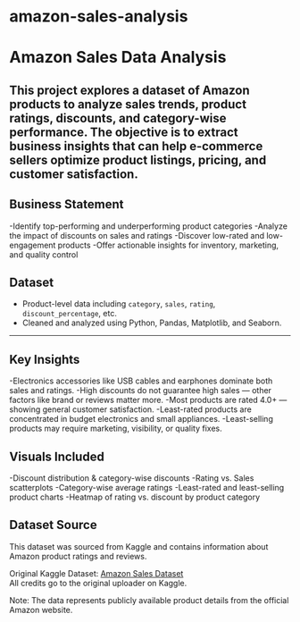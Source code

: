 # amazon-sales-analysis
# Amazon Sales Data Analysis

This project explores a dataset of Amazon products to analyze sales trends, product ratings, discounts, and category-wise performance. The objective is to extract business insights that can help e-commerce sellers optimize product listings, pricing, and customer satisfaction.
---
## Business Statement 

-Identify top-performing and underperforming product categories
-Analyze the impact of discounts on sales and ratings
-Discover low-rated and low-engagement products
-Offer actionable insights for inventory, marketing, and quality control



## Dataset
- Product-level data including `category`, `sales`, `rating`, `discount_percentage`, etc.
- Cleaned and analyzed using Python, Pandas, Matplotlib, and Seaborn.

---

## Key Insights
-Electronics accessories like USB cables and earphones dominate both sales and ratings.
-High discounts do not guarantee high sales — other factors like brand or reviews matter more.
-Most products are rated 4.0+ — showing general customer satisfaction.
-Least-rated products are concentrated in budget electronics and small appliances.
-Least-selling products may require marketing, visibility, or quality fixes.

## Visuals Included
-Discount distribution & category-wise discounts
-Rating vs. Sales scatterplots
-Category-wise average ratings
-Least-rated and least-selling product charts
-Heatmap of rating vs. discount by product category

## Dataset Source

This dataset was sourced from Kaggle and contains information about Amazon product ratings and reviews.

Original Kaggle Dataset: [Amazon Sales Dataset](https://www.kaggle.com/datasets/)  
All credits go to the original uploader on Kaggle.

Note: The data represents publicly available product details from the official Amazon website.
